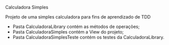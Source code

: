 Calculadora Simples

Projeto de uma simples calculadora para fins de aprendizado de TDD

* Pasta CalculadoraLibrary contém as métodos de operações;
* Pasta CalculadoraSimples contém a View do projeto;
* Pasta CalculadoraSimplesTeste contém os testes da CalculadoraLibrary.